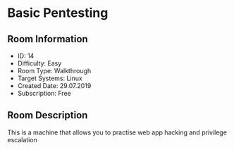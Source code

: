 ﻿# Basic Pentesting

## Room Information
- ID: 14
- Difficulty: Easy
- Room Type: Walkthrough
- Target Systems: Linux
- Created Date: 29.07.2019
- Subscription: Free

## Room Description
This is a machine that allows you to practise web app hacking and privilege escalation
